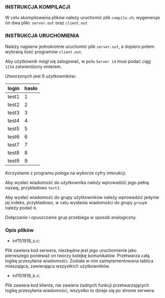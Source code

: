 ### INSTRUKCJA KOMPILACJI
W celu skompilowania plików należy uruchomić plik `compile.sh`; wygeneruje on dwa pliki: `server.out` oraz `client.out`

### INSTRUKCJA URUCHOMIENIA
Należy najpierw jednokrotnie uruchomić plik `server.out`, a dopiero potem wybraną ilość programów `client.out`.

Aby użytkownik mógł się zalogować, w polu `Server id` musi podać ciąg `1234` zatwierdzony enterem.

Utworzonych jest 9 użytkowników:

|login|hasło|
|---|-|
|test1|1|
|test2|2|
|test3|3|
|test4|4|
|test5|5|
|test6|6|
|test7|7|
|test8|8|
|test9|9|

Korzystanie z programu polega na wyborze cyfry intsrukcji.

Aby wysłać wiadomość do użytkownika należy wprowadzić jego pełną nazwę, przykładowo `test3`.

Aby wysłać wiadomość do grupy użytkowników należy wprowadzić jedynie jej indeks, przykładowo, w celu wysłania wiadomości do grupy `group0` należy podać `0`. 

Dołączanie i opuszczanie grup przebiega w sposób analogiczny.


### Opis plików

* inf151918_s.c:

Plik zawiera kod serwera, niezbędne jest jego uruchomienie jako pierwszego ponieważ on tworzy kolejkę komunikatów. Przetwarza całą logikę przesyłania wiadomości. Została w nim zaimplementowana tablica mieszająca, zawierająca wszystkich użytkowników.

* inf151918_k.c:

Plik zawiera kod klienta, nie zawiera żadnych funkcji przetwarzających logikę przesyłania wiadomości, wszystko to dzieje się po stronie serwera.  


